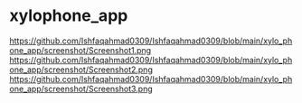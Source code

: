 # xylophone_app
https://github.com/Ishfaqahmad0309/Ishfaqahmad0309/blob/main/xylo_phone_app/screenshot/Screenshot1.png
https://github.com/Ishfaqahmad0309/Ishfaqahmad0309/blob/main/xylo_phone_app/screenshot/Screenshot2.png
https://github.com/Ishfaqahmad0309/Ishfaqahmad0309/blob/main/xylo_phone_app/screenshot/Screenshot3.png

